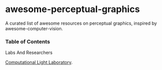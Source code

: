 # awesome-perceptual-graphics
A  curated list of  awesome resources on perceptual graphics, inspired by awesome-computer-vision.

### Table of Contents
Labs And Researchers

[Computational Light Laboratory](https://complightlab.com/).
